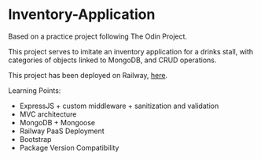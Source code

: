 # Inventory-Application

Based on a practice project following The Odin Project.

This project serves to imitate an inventory application for a drinks stall, with categories of objects linked to MongoDB, and CRUD operations.

This project has been deployed on Railway, [here](http://inventory-application-production-a970.up.railway.app).
<br/>

Learning Points:

- ExpressJS + custom middleware + sanitization and validation
- MVC architecture
- MongoDB + Mongoose
- Railway PaaS Deployment
- Bootstrap
- Package Version Compatibility
